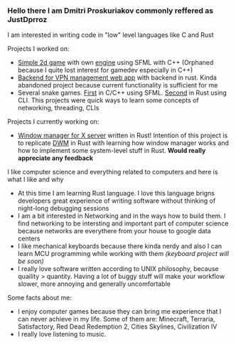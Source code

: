 ### Hello there I am Dmitri Proskuriakov commonly reffered as JustDprroz

I am interested in writing code in "low" level languages like C and Rust

Projects I worked on:
* [Simple 2d game](https://github.com/justdprroz/TwilightEscapers) with own [engine](https://github.com/justdprroz/sequoia-engine) using SFML with C++ (Orphaned because I quite lost interest for gamedev especially in C++)
* [Backend for VPN management web app](https://github.com/silaeder/silaeder-vpn) with backend in rust. Kinda abandoned project because current functionality is sufficient for me
* Several snake games. [First](https://github.com/justdprroz/AwesomeSnake) in C/C++ using SFML. [Second](https://github.com/justdprroz/rusty-snake) in Rust using CLI. This projects were quick ways to learn some concepts of networking, threading, CLIs

Projects I currently working on:
* [Window manager for X server](https://github.com/justdprroz/rtde) written in Rust! Intention of this project is to replicate [DWM](https://dwm.suckless.org) in Rust with learning how window manager works and how to implement some system-level stuff in Rust. **Would really appreciate any feedback**

I like computer science and everything related to computers and here is what I like and why
* At this time I am learning Rust language. I love this language brigns developers great experience of writing software without thinking of night-long debugging sessions
* I am a bit interested in Networking and in the ways how to build them. I find networking to be intersting and important part of computer science because networks are everythere from your house to google data centers
* I like mechanical keyboards because there kinda nerdy and also I can learn MCU programming while working with them _(keyboard project will be soon)_
* I really love software written according to UNIX philosophy, because quaility > quantity. Having a lot of buggy stuff will make your workflow slower, more annoying and generally uncomfortable

Some facts about me:
* I enjoy computer games because they can bring me experience that I can never achieve in my life. Some of them are: Minecraft, Terraria, Satisfactory, Red Dead Redemption 2, Cities Skylines, Civilization IV
* I really love listening to music.

<!--
### My stats
[![stats](https://github-readme-stats.vercel.app/api?username=justdprroz&theme=calm&show_icons=true&count_private=true&hide=stars,contribs)](https://github.com/anuraghazra/github-readme-stats)


### My most used languages

[![languages](https://github-readme-stats.vercel.app/api/top-langs/?username=justdprroz&hide=javascript,html,css&langs_count=3&layout=compact&theme=calm&exclude_repo=silaeder-interactive-panel)](https://github.com/anuraghazra/github-readme-stats)-->
